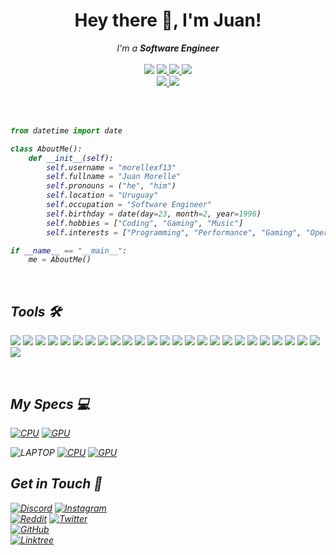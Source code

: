 <h1 align="center">Hey there 👋, I'm Juan!</h1>
<p align="center">
    <i>I'm a <b>Software Engineer</b>
    <br />
    <br />
   <a href="https://hits.seeyoufarm.com"><img src="https://hits.seeyoufarm.com/api/count/incr/badge.svg?url=https%3A%2F%2Fgithub.com%2Fmorellexf13%2F&count_bg=%2379C83D&title_bg=%23555555&icon=&icon_color=%23E7E7E7&title=hits&edge_flat=false"/></a>
    </a>
    <a href="https://github.com/STRRL/serverless-github-badges">
        <img src="https://badges.strrl.dev/years/morellexf13?style=flat&labelColor=333333&logoColor=E7E7E7&color=0089FF&label=Years&logo=github" />
    </a>
    <a href="https://github.com/morellexf13?tab=followers">
        <img src="https://img.shields.io/github/followers/morellexf13?labelColor=333333&logoColor=E7E7E7&color=8939FF&label=Followers&logo=github" />
    </a>
    <a href="#">
        <img src="https://img.shields.io/github/stars/morellexf13?affiliations=OWNER%2CCOLLABORATOR&labelColor=333333&logoColor=E7E7E7&color=EEAA00&label=Stars&logo=github" />
    </a>
    <br />
    <a href="#">
        <img src="https://img.shields.io/badge/Open_Source-❤-FF0069?style=flat&labelColor=333333&logoColor=E7E7E7">
    </a>
    <a href="#">
        <img src="https://img.shields.io/badge/PRs-Welcome-00CC00?style=flat&labelColor=333333&logoColor=E7E7E7">
    </a>
</p>

<br />

<br />

```py
from datetime import date

class AboutMe():
    def __init__(self):
        self.username = "morellexf13"
        self.fullname = "Juan Morelle"
        self.pronouns = ("he", "him")
        self.location = "Uruguay"
        self.occupation = "Software Engineer"
        self.birthday = date(day=23, month=2, year=1996)
        self.hobbies = ["Coding", "Gaming", "Music"]
        self.interests = ["Programming", "Performance", "Gaming", "Operative Systems", "Apple"]

if __name__ == "__main__":
    me = AboutMe()
```

<br />

Tools 🛠️
--------
![](https://img.shields.io/badge/Platform-macOS-informational?style=flat&logo=macOS&logoColor=white&color=2bbc8a)
![](https://img.shields.io/badge/Editor-VsCode-informational?style=flat&logo=visualstudiocode&logoColor=white&color=f65314)
![](https://img.shields.io/badge/Code-Python-informational?style=flat&logo=python&logoColor=white&color=ffde57)
![](https://img.shields.io/badge/Code-ASP.NET-informational?style=flat&logo=csharp&logoColor=white&color=803788)
![](https://img.shields.io/badge/Code-Java-informational?style=flat&logo=java&logoColor=white&color=f89820)
![](https://img.shields.io/badge/Platform-Android-informational?style=flat&logo=android&logoColor=white&color=a4c639)
![](https://img.shields.io/badge/Platform-iOS-informational?style=flat&logo=ios&logoColor=white&color=5fc9f8)
![](https://img.shields.io/badge/Code-NodeJS-informational?style=flat&logo=node.js&logoColor=white&color=215732)
![](https://img.shields.io/badge/Code-JavaScript-informational?style=flat&logo=javascript&logoColor=white&color=f7df1e)
![](https://img.shields.io/badge/Code-Vue-informational?style=flat&logo=vue.js&logoColor=white&color=42b883)
![](https://img.shields.io/badge/Code-React-informational?style=flat&logo=react&logoColor=white&color=00d8ff)
![](https://img.shields.io/badge/Code-Ionic-informational?style=flat&logo=ionic&logoColor=white&color=337BFB)
![](https://img.shields.io/badge/Shell-Bash-informational?style=flat&logo=gnu-bash&logoColor=white&color=2bbc8a)
![](https://img.shields.io/badge/Tools-PostgreSQL-informational?style=flat&logo=postgresql&logoColor=white&color=336791) 
![](https://img.shields.io/badge/Tools-MySQL-informational?style=flat&logo=mysql&logoColor=white&color=00758f)
![](https://img.shields.io/badge/Tools-SQLServer-informational?style=flat&logo=microsoft%20sql%20server&logoColor=white&color=ea3e23)
![](https://img.shields.io/badge/Test-Docker-informational?style=flat&logo=docker&logoColor=white&color=0db7ed)
![](https://img.shields.io/badge/Tools-Appium-informational?style=flat&logo=appium&logoColor=white&color=C8E9EB)
![](https://img.shields.io/badge/Test-Selenium-informational?style=flat&logo=selenium&logoColor=white&color=43b02a)
![](https://img.shields.io/badge/Test-Jest-informational?style=flat&logo=jest&logoColor=white&color=C63C14)
![](https://img.shields.io/badge/Test-Mocha-informational?style=flat&logo=mocha&logoColor=white&color=986c56)
![](https://img.shields.io/badge/Photo-Photoshop-informational?style=flat&logo=adobephotoshop&logoColor=white&color=32A7FF)
![](https://img.shields.io/badge/Photo-Lightroom-informational?style=flat&logo=adobelightroom&logoColor=white&color=3EF0F0)
![](https://img.shields.io/badge/Code-GeneXus-informational?style=flat&logo=genexus&logoColor=white&color=C0A8FE)
![](https://img.shields.io/badge/Cloud-AWS-informational?style=flat&logo=amazon&logoColor=white&color=ff9900)
![](https://img.shields.io/badge/Cloud-GCP-informational?style=flat&logo=google&logoColor=white&color=4285f4)

<br/>

My Specs 💻
-----------
[![CPU](https://img.shields.io/badge/-%E2%81%A0%E2%81%A0Core_i9_10900K-333333?style=for-the-badge&logo=intel&logoColor=white&labelColor=0071C5)](https://ark.intel.com/content/www/us/en/ark/products/199332/intel-core-i910900k-processor-20m-cache-up-to-5-30-ghz.html)
[![GPU](https://img.shields.io/badge/-%E2%81%A0%E2%81%A0%E2%81%A0RTX_2080_Super%E2%81%A0%E2%81%A0%E2%81%A0-333333?style=for-the-badge&logo=nvidia&logoColor=white&labelColor=76B900)](https://www.techpowerup.com/gpu-specs/geforce-rtx-2080-super.c3439)

![LAPTOP](https://img.shields.io/static/v1?style=for-the-badge&message=LAPTOP&color=FF0029&logo=Republic+of+Gamers&logoColor=FF0029&label=Republic+of+Gamers)
[![CPU](https://img.shields.io/badge/-%E2%81%A0%E2%81%A0Core_i7_7700_HQ-333333?style=for-the-badge&logo=intel&logoColor=white&labelColor=0071C5)](https://ark.intel.com/content/www/us/en/ark/products/97185/intel-core-i77700hq-processor-6m-cache-up-to-3-80-ghz.html)
[![GPU](https://img.shields.io/badge/-%E2%81%A0%E2%81%A0%E2%81%A0GTX_1070%E2%81%A0%E2%81%A0%E2%81%A0-333333?style=for-the-badge&logo=nvidia&logoColor=white&labelColor=76B900)](https://www.techpowerup.com/gpu-specs/geforce-gtx-1070-mobile.c2869)

Get in Touch 📡
---------------
[![Discord](https://img.shields.io/badge/-morellexf13%230716-333333?style=for-the-badge&logo=discord&logoColor=white&labelColor=5865F2)](https://discord.com/channels/@me)
[![Instagram](https://img.shields.io/badge/-@morellexf13-333333?style=for-the-badge&logo=instagram&logoColor=white&labelColor=E4405F)](https://www.instagram.com/morellexf13)\
[![Reddit](https://img.shields.io/badge/-%E2%81%A0%20%E2%81%A0%E2%81%A0%E2%81%A0%E2%81%A0%E2%81%A0%E2%81%A0u%2Fmorellexf22%E2%81%A0%E2%81%A0%20%E2%81%A0%E2%81%A0%E2%81%A0%E2%81%A0-333333?style=for-the-badge&logo=reddit&logoColor=white&labelColor=FF4500)](https://www.reddit.com/user/morellexf22)
[![Twitter](https://img.shields.io/badge/-@morellexf13-333333?style=for-the-badge&logo=twitter&logoColor=white&labelColor=1DA1F2)](https://twitter.com/morellexf13)\
[![GitHub](https://img.shields.io/badge/-%E2%81%A0%20juanmorelle%20%E2%81%A0-333333?style=for-the-badge&logo=github&logoColor=white&labelColor=181717)](https://github.com/morellexf13)\
[![Linktree](https://img.shields.io/badge/-%E2%81%A0%E2%81%A0linktr.ee%2F%E2%81%A0%E2%81%A0%E2%81%A0morellexf13%20%20%20%20%20%20%20%20%20%20%20%20%20%20%20%20%20%20%20%20%E2%81%A0-333333?style=for-the-badge&logo=linktree&logoColor=white&labelColor=29B06B)](https://linktr.ee/morellexf13)
